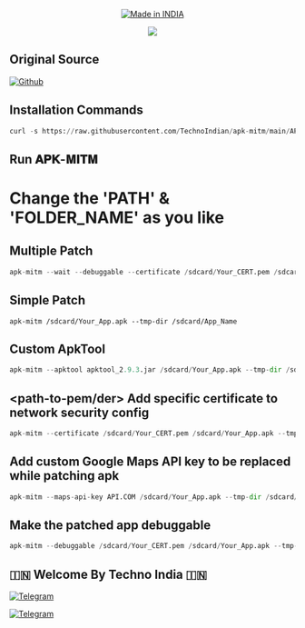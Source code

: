 <p align="center">
<a href="https://t.me/rktechnoindians"><img title="Made in INDIA" src="https://img.shields.io/badge/MADE%20IN-INDIA-SCRIPT?colorA=%23ff8100&colorB=%23017e40&colorC=%23ff0000&style=for-the-badge"></a>
</p>

<a name="readme-top"></a>



<p align="center"> 
<a href="https://t.me/rktechnoindians"><img src="https://readme-typing-svg.herokuapp.com?font=Fira+Code&weight=800&size=35&pause=1000&color=F74848&center=true&vCenter=true&random=false&width=435&lines=𝐀𝐏𝐊-𝐌𝐈𝐓𝐌-𝐢𝐧-𝐓𝐞𝐫𝐦𝐮𝐱" /></a>
 </p>

## Original Source
[![Github](https://img.shields.io/badge/GitHub-red?style=for-the-badge&logo=github)](https://github.com/shroudedcode/apk-mitm)


## Installation Commands
```python
curl -s https://raw.githubusercontent.com/TechnoIndian/apk-mitm/main/APK-MITM-in-Termux.sh | bash
```

## Run 𝐀𝐏𝐊-𝐌𝐈𝐓𝐌
# Change the 'PATH' & 'FOLDER_NAME' as you like
## Multiple Patch
```python
apk-mitm --wait --debuggable --certificate /sdcard/Your_CERT.pem /sdcard/AppName.apk --tmp-dir /sdcard/AppName
```

## Simple Patch
```
apk-mitm /sdcard/Your_App.apk --tmp-dir /sdcard/App_Name
```

## Custom ApkTool
```Python
apk-mitm --apktool apktool_2.9.3.jar /sdcard/Your_App.apk --tmp-dir /sdcard/App_Name
```

## <path-to-pem/der> Add specific certificate to network security config

```Python
apk-mitm --certificate /sdcard/Your_CERT.pem /sdcard/Your_App.apk --tmp-dir /sdcard/App_Name
```

## <api-key> Add custom Google Maps API key to be replaced while patching apk
 
```Python
apk-mitm --maps-api-key API.COM /sdcard/Your_App.apk --tmp-dir /sdcard/App_Name
```

## Make the patched app debuggable

```Python
apk-mitm --debuggable /sdcard/Your_CERT.pem /sdcard/Your_App.apk --tmp-dir /sdcard/App_Name
```


## 🇮🇳 Welcome By Techno India 🇮🇳

[![Telegram](https://img.shields.io/badge/TELEGRAM-CHANNEL-red?style=for-the-badge&logo=telegram)](https://t.me/rktechnoindians)
  </a><p>
[![Telegram](https://img.shields.io/badge/TELEGRAM-OWNER-red?style=for-the-badge&logo=telegram)](https://t.me/RK_TECHNO_INDIA)
</p>
